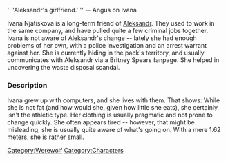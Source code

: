 '' 'Aleksandr's girlfriend.' ''
\-- Angus on Ivana

Ivana Njatiskova is a long-term friend of
[Aleksandr](Aleksandr "wikilink"). They used to work in the same
company, and have pulled quite a few criminal jobs together. Ivana is
not aware of Aleksandr's change -- lately she had enough problems of her
own, with a police investigation and an arrest warrant against her. She
is currently hiding in the pack's territory, and usually communicates
with Aleksandr via a Britney Spears fanpage. She helped in uncovering
the waste disposal scandal.

### Description

Ivana grew up with computers, and she lives with them. That shows: While
she is not fat (and how would she, given how little she eats), she
certainly isn't the athletic type. Her clothing is usually pragmatic and
not prone to change quickly. She often appears tired -- however, that
might be misleading, she is usually quite aware of what's going on. With
a mere 1.62 meters, she is rather small.

[Category:Werewolf](Category:Werewolf "wikilink")
[Category:Characters](Category:Characters "wikilink")